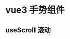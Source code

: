 # vue3 手势组件

## useScroll 滚动

<preview path="@demo/useScroll/src/app.vue" title="useScroll" description="vue3 滚动，简单使用案例" />
